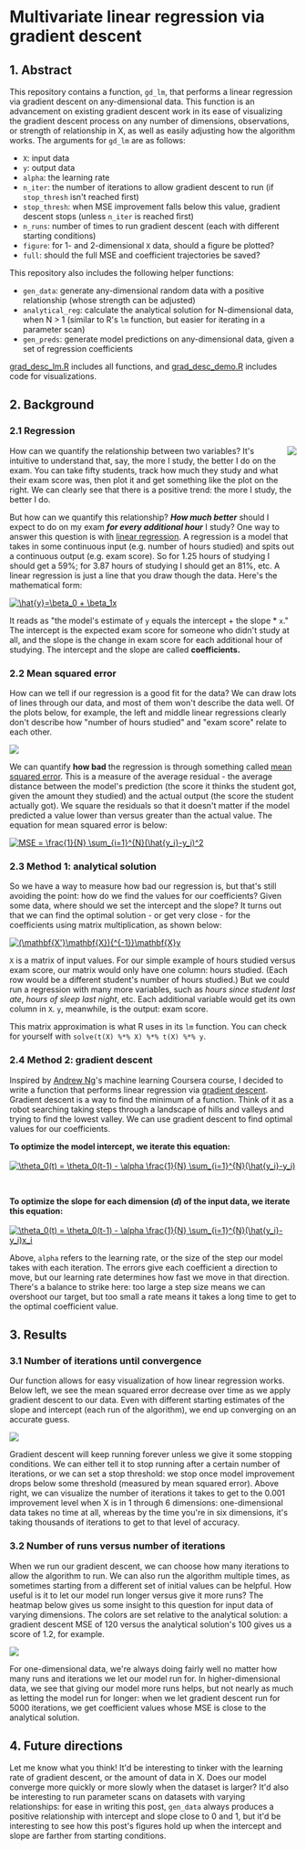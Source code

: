 # Multivariate linear regression via gradient descent

## 1. Abstract
This repository contains a function, `gd_lm`, that performs a linear regression via gradient descent on any-dimensional data. This function is an advancement on existing gradient descent work in its ease of visualizing the gradient descent process on any number of dimensions, observations, or strength of relationship in X, as well as easily adjusting how the algorithm works. The arguments for `gd_lm` are as follows:
* `X`: input data
* `y`: output data
* `alpha`: the learning rate
* `n_iter`: the number of iterations to allow gradient descent to run (if `stop_thresh` isn't reached first)
* `stop_thresh`: when MSE improvement falls below this value, gradient descent stops (unless `n_iter` is reached first)
* `n_runs`: number of times to run gradient descent (each with different starting conditions)
* `figure`: for 1- and 2-dimensional `X` data, should a figure be plotted?
* `full`: should the full MSE and coefficient trajectories be saved?

This repository also includes the following helper functions:
* `gen_data`: generate any-dimensional random data with a positive relationship (whose strength can be adjusted)
* `analytical_reg`: calculate the analytical solution for N-dimensional data, when N > 1 (similar to R's `lm` function, but easier for iterating in a parameter scan)
* `gen_preds`: generate model predictions on any-dimensional data, given a set of regression coefficients

[grad_desc_lm.R](grad_desc_lm.R) includes all functions, and [grad_desc_demo.R](grad_desc_demo.R) includes code for visualizations.

## 2. Background
### 2.1 Regression
<img align="right" src="https://i.imgur.com/1ltmiKM.png"> How can we quantify the relationship between two variables? It's intuitive to understand that, say, the more I study, the better I do on the exam. You can take fifty students, track how much they study and what their exam score was, then plot it and get something like the plot on the right. We can clearly see that there is a positive trend: the more I study, the better I do. 

But how can we quantify this relationship? **_How much better_** should I expect to do on my exam **_for every additional hour_** I study? One way to answer this question is with [linear regression](https://en.wikipedia.org/wiki/Linear_regression). A regression is a model that takes in some continuous input (e.g. number of hours studied) and spits out a continuous output (e.g. exam score). So for 1.25 hours of studying I should get a 59%; for 3.87 hours of studying I should get an 81%, etc. A linear regression is just a line that you draw though the data. Here's the mathematical form:

<a href="https://www.codecogs.com/eqnedit.php?latex=\hat{y}=\beta_0&space;&plus;&space;\beta_1x" target="_blank"><img src="https://latex.codecogs.com/gif.latex?\hat{y}=\beta_0&space;&plus;&space;\beta_1x" title="\hat{y}=\beta_0 + \beta_1x" /></a>

It reads as "the model's estimate of `y` equals the intercept + the slope * `x`." The intercept is the expected exam score for someone who didn't study at all, and the slope is the change in exam score for each additional hour of studying. The intercept and the slope are called **coefficients.**

### 2.2 Mean squared error
How can we tell if our regression is a good fit for the data? We can draw lots of lines through our data, and most of them won't describe the data well. Of the plots below, for example, the left and middle linear regressions clearly don't describe how "number of hours studied" and "exam score" relate to each other. 

![](https://i.imgur.com/8G5SCBQ.png)

We can quantify **how bad** the regression is through something called [mean squared error](https://en.wikipedia.org/wiki/Mean_squared_error). This is a measure of the average residual - the average distance between the model's prediction (the score it thinks the student got, given the amount they studied) and the actual output (the score the student actually got). We square the residuals so that it doesn't matter if the model predicted a value lower than versus greater than the actual value. The equation for mean squared error is below:

<a href="https://www.codecogs.com/eqnedit.php?latex=MSE&space;=&space;\frac{1}{N}&space;\sum_{i=1}^{N}(\hat{y_i}-y_i)^2" target="_blank"><img src="https://latex.codecogs.com/gif.latex?MSE&space;=&space;\frac{1}{N}&space;\sum_{i=1}^{N}(\hat{y_i}-y_i)^2" title="MSE = \frac{1}{N} \sum_{i=1}^{N}(\hat{y_i}-y_i)^2" /></a>

### 2.3 Method 1: analytical solution
So we have a way to measure how bad our regression is, but that's still avoiding the point: how do we find the values for our coefficients? Given some data, where should we set the intercept and the slope? It turns out that we can find the optimal solution - or get very close - for the coefficients using matrix multiplication, as shown below:

<a href="https://www.codecogs.com/eqnedit.php?latex=(\mathbf{X'}\mathbf{X}){^{-1}}\mathbf{X}y" target="_blank"><img src="https://latex.codecogs.com/gif.latex?(\mathbf{X'}\mathbf{X}){^{-1}}\mathbf{X}y" title="(\mathbf{X'}\mathbf{X}){^{-1}}\mathbf{X}y" /></a>

`X` is a matrix of input values. For our simple example of hours studied versus exam score, our matrix would only have one column: hours studied. (Each row would be a different student's number of hours studied.) But we could run a regression with many more variables, such as *hours since student last ate*, *hours of sleep last night*, etc. Each additional variable would get its own column in `X`. `y`, meanwhile, is the output: exam score.

This matrix approximation is what R uses in its `lm` function. You can check for yourself with `solve(t(X) %*% X) %*% t(X) %*% y`.

### 2.4 Method 2: gradient descent
Inspired by [Andrew Ng](http://www.andrewng.org/)'s machine learning Coursera course, I decided to write a function that performs linear regression via [gradient descent](https://en.wikipedia.org/wiki/Gradient_descent). Gradient descent is a way to find the minimum of a function. Think of it as a robot searching taking steps through a landscape of hills and valleys and trying to find the lowest valley. We can use gradient descent to find optimal values for our coefficients. 

**To optimize the model intercept, we iterate this equation:** <br><br>
<a href="https://www.codecogs.com/eqnedit.php?latex=\theta_0(t)&space;=&space;\theta_0(t-1)&space;-&space;\alpha&space;\frac{1}{N}&space;\sum_{i=1}^{N}(\hat{y_i}-y_i)" target="_blank"><img src="https://latex.codecogs.com/gif.latex?\theta_0(t)&space;=&space;\theta_0(t-1)&space;-&space;\alpha&space;\frac{1}{N}&space;\sum_{i=1}^{N}(\hat{y_i}-y_i)" title="\theta_0(t) = \theta_0(t-1) - \alpha \frac{1}{N} \sum_{i=1}^{N}(\hat{y_i}-y_i)" /></a>

<br>

**To optimize the slope for each dimension (*d*) of the input data, we iterate this equation:** <br><br>
<a href="https://www.codecogs.com/eqnedit.php?latex=\theta_0(t)&space;=&space;\theta_0(t-1)&space;-&space;\alpha&space;\frac{1}{N}&space;\sum_{i=1}^{N}(\hat{y_i}-y_i)x_i" target="_blank"><img src="https://latex.codecogs.com/gif.latex?\theta_0(t)&space;=&space;\theta_0(t-1)&space;-&space;\alpha&space;\frac{1}{N}&space;\sum_{i=1}^{N}(\hat{y_i}-y_i)x_i" title="\theta_0(t) = \theta_0(t-1) - \alpha \frac{1}{N} \sum_{i=1}^{N}(\hat{y_i}-y_i)x_i" /></a>

Above, `alpha` refers to the learning rate, or the size of the step our model takes with each iteration. The errors give each coefficient a direction to move, but our learning rate determines how fast we move in that direction. There's a balance to strike here: too large a step size means we can overshoot our target, but too small a rate means it takes a long time to get to the optimal coefficient value.

## 3. Results
### 3.1 Number of iterations until convergence
Our function allows for easy visualization of how linear regression works. Below left, we see the mean squared error decrease over time as we apply gradient descent to our data. Even with different starting estimates of the slope and intercept (each run of the algorithm), we end up converging on an accurate guess.

![](https://i.imgur.com/ZrYHIVq.png)

Gradient descent will keep running forever unless we give it some stopping conditions. We can either tell it to stop running after a certain number of iterations, or we can set a stop threshold: we stop once model improvement drops below some threshold (measured by mean squared error). Above right, we can visualize the number of iterations it takes to get to the 0.001 improvement level when X is in 1 through 6 dimensions: one-dimensional data takes no time at all, whereas by the time you're in six dimensions, it's taking thousands of iterations to get to that level of accuracy.

### 3.2 Number of runs versus number of iterations
When we run our gradient descent, we can choose how many iterations to allow the algorithm to run. We can also run the algorithm multiple times, as sometimes starting from a different set of initial values can be helpful. How useful is it to let our model run longer versus give it more runs? The heatmap below gives us some insight to this question for input data of varying dimensions. The colors are set relative to the analytical solution: a gradient descent MSE of 120 versus the analytical solution's 100 gives us a score of 1.2, for example.

![](https://i.imgur.com/vr20zSQ.png)

For one-dimensional data, we're always doing fairly well no matter how many runs and iterations we let our model run for. In higher-dimensional data, we see that giving our model more runs helps, but not nearly as much as letting the model run for longer: when we let gradient descent run for 5000 iterations, we get coefficient values whose MSE is close to the analytical solution.

## 4. Future directions
Let me know what you think! It'd be interesting to tinker with the learning rate of gradient descent, or the amount of data in X. Does our model converge more quickly or more slowly when the dataset is larger? It'd also be interesting to run parameter scans on datasets with varying relationships: for ease in writing this post, `gen_data` always produces a positive relationship with intercept and slope close to 0 and 1, but it'd be interesting to see how this post's figures hold up when the intercept and slope are farther from starting conditions.
